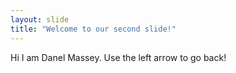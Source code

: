 ```yaml
---
layout: slide
title: "Welcome to our second slide!"
---
```

Hi I am Danel Massey.
Use the left arrow to go back!
